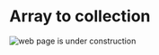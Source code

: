 # Array to collection

![web page is under construction](https://docimages.blob.core.chinacloudapi.cn/images/commingsoon20210514.jpg)
